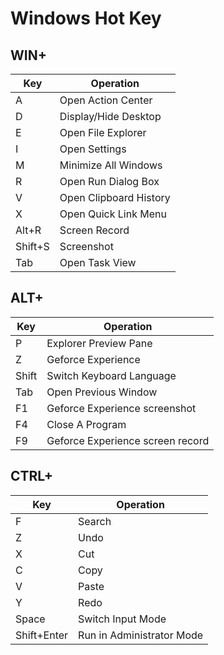 # Windows Hot Key

## WIN+

| Key | Operation |
| --- | --- |
| A | Open Action Center |
| D | Display/Hide Desktop |
| E | Open File Explorer |
| I | Open Settings |
| M | Minimize All Windows |
| R | Open Run Dialog Box |
| V | Open Clipboard History |
| X | Open Quick Link Menu |
| Alt+R | Screen Record |
| Shift+S | Screenshot |
| Tab | Open Task View |

## ALT+

| Key | Operation |
| --- | --- |
| P | Explorer Preview Pane |
| Z | Geforce Experience |
| Shift | Switch Keyboard Language |
| Tab | Open Previous Window |
| F1 | Geforce Experience screenshot |
| F4 | Close A Program |
| F9 | Geforce Experience screen record |

## CTRL+

| Key | Operation |
| --- | --- |
| F | Search |
| Z | Undo |
| X | Cut |
| C | Copy |
| V | Paste |
| Y | Redo |
| Space | Switch Input Mode |
| Shift+Enter | Run in Administrator Mode |